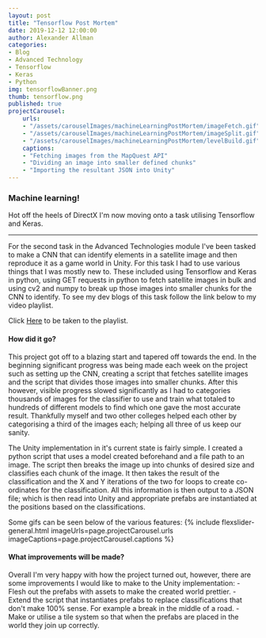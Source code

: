 ```yaml
---
layout: post
title: "Tensorflow Post Mortem"
date: 2019-12-12 12:00:00
author: Alexander Allman
categories:
- Blog
- Advanced Technology
- Tensorflow
- Keras
- Python
img: tensorflowBanner.png
thumb: tensorflow.png
published: true
projectCarousel:
    urls:
    - "/assets/carouselImages/machineLearningPostMortem/imageFetch.gif"
    - "/assets/carouselImages/machineLearningPostMortem/imageSplit.gif"
    - "/assets/carouselImages/machineLearningPostMortem/levelBuild.gif"
    captions:
    - "Fetching images from the MapQuest API"
    - "Dividing an image into smaller defined chunks"
    - "Importing the resultant JSON into Unity"
---
```


### Machine learning!

Hot off the heels of DirectX I'm now moving onto a task utilising Tensorflow and Keras.

<!--more-->
-----
For the second task in the Advanced Technologies module I've been tasked to make a CNN that can identify elements in a satellite image and then reproduce it as a game world in Unity. For this task I had to use various things that I was mostly new to. These included using Tensorflow and Keras in python, using GET requests in python to fetch satellite images in bulk and using cv2 and numpy to break up those images into smaller chunks for the CNN to identify. To see my dev blogs of this task follow the link below to my video playlist.

Click [Here](https://www.youtube.com/playlist?list=PL8qSAz12sGSGkJyQpBiwZyp3kzerEl5oG) to be taken to the playlist.

#### How did it go?
This project got off to a blazing start and tapered off towards the end. In the beginning significant progress was being made each week on the project such as setting up the CNN, creating a script that fetches satellite images and the script that divides those images into smaller chunks. After this however, visible progress slowed significantly as I had to categories thousands of images for the classifier to use and train what totaled to hundreds of different models to find which one gave the most accurate result. Thankfully myself and two other colleges helped each other by categorising a third of the images each; helping all three of us keep our sanity.

The Unity implementation in it's current state is fairly simple. I created a python script that uses a model created beforehand and a file path to an image. The script then breaks the image up into chunks of desired size and classifies each chunk of the image. It then takes the result of the classification and the X and Y iterations of the two for loops to create co-ordinates for the classification. All this information is then output to a JSON file; which is then read into Unity and appropriate prefabs are instantiated at the positions based on the classifications.

Some gifs can be seen below of the various features:
{% include flexslider-general.html imageUrls=page.projectCarousel.urls imageCaptions=page.projectCarousel.captions %}


#### What improvements will be made?
Overall I'm very happy with how the project turned out, however, there are some improvements I would like to make to the Unity implementation:
    - Flesh out the prefabs with assets to make the created world prettier.
    - Extend the script that instantiates prefabs to replace classifications that don't make 100% sense. For example a break in the middle of a road.
    - Make or utilise a tile system so that when the prefabs are placed in the world they join up correctly.
